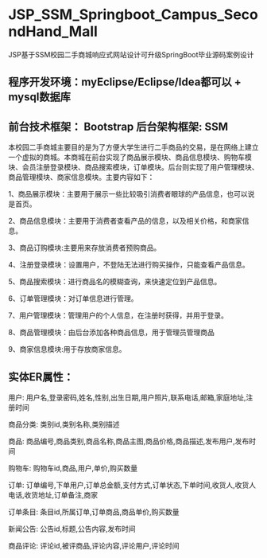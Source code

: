 # JSP_SSM_Springboot_Campus_SecondHand_Mall
JSP基于SSM校园二手商城响应式网站设计可升级SpringBoot毕业源码案例设计
## 程序开发环境：myEclipse/Eclipse/Idea都可以 + mysql数据库
## 前台技术框架： Bootstrap  后台架构框架: SSM
本校园二手商城主要目的是为了方便大学生进行二手商品的交易，是在网络上建立一个虚拟的商城。本商城在前台实现了商品展示模块、商品信息模块、购物车模块、会员注册登录模块、商品搜索模块，订单模块。后台则实现了用户管理模块、商品管理模块、商家信息模块。主要内容如下：

1、商品展示模块：主要用于展示一些比较吸引消费者眼球的产品信息，也可以说是首页。

2、商品信息模块：主要用于消费者查看产品的信息，以及相关价格，和商家信息。

3、商品订购模块:主要用来存放消费者预购商品。

4、注册登录模块：设置用户，不登陆无法进行购买操作，只能查看产品信息。

5、商品搜索模块：进行商品名的模糊查询，来快速定位到产品信息。

6、订单管理模块：对订单信息进行管理。

7、用户管理模块：管理用户的个人信息，在注册时获得，并用于登录。

8、商品管理模块：由后台添加各种商品信息，用于管理员管理商品

9、商家信息模块:用于存放商家信息。
## 实体ER属性：
用户: 用户名,登录密码,姓名,性别,出生日期,用户照片,联系电话,邮箱,家庭地址,注册时间

商品分类: 类别id,类别名称,类别描述

商品: 商品编号,商品类别,商品名称,商品主图,商品价格,商品描述,发布用户,发布时间

购物车: 购物车id,商品,用户,单价,购买数量

订单: 订单编号,下单用户,订单总金额,支付方式,订单状态,下单时间,收货人,收货人电话,收货地址,订单备注,商家

订单条目: 条目id,所属订单,订单商品,商品单价,购买数量

新闻公告: 公告id,标题,公告内容,发布时间

商品评论: 评论id,被评商品,评论内容,评论用户,评论时间
